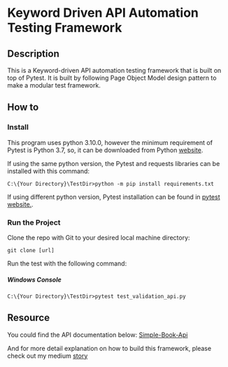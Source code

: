 # Keyword Driven API Automation Testing Framework
## Description
This is a Keyword-driven API automation testing framework that is built on top of Pytest. It is built by following Page Object Model design pattern to make a modular test framework. 

## How to
### Install 
This program uses python 3.10.0, however the minimum requirement of Pytest is Python 3.7, so, it can be downloaded from Python [website](https://www.python.org/downloads/).

If using the same python version, the Pytest and requests libraries can be installed with this command:
```console
C:\{Your Directory}\TestDir>python -m pip install requirements.txt
```

If using different python version, Pytest installation can be found in [pytest website.](pytest.org).

### Run the Project

Clone the repo with Git to your desired local machine directory:
```Git
git clone [url]
```

Run the test with the following command:
##### Windows Console
```console
C:\{Your Directory}\TestDir>pytest test_validation_api.py
```

## Resource
You could find the API documentation below:
[Simple-Book-Api](https://github.com/vdespa/introduction-to-postman-course/blob/main/simple-books-api.md)

And for more detail explanation on how to build this framework, please check out my medium [story]()